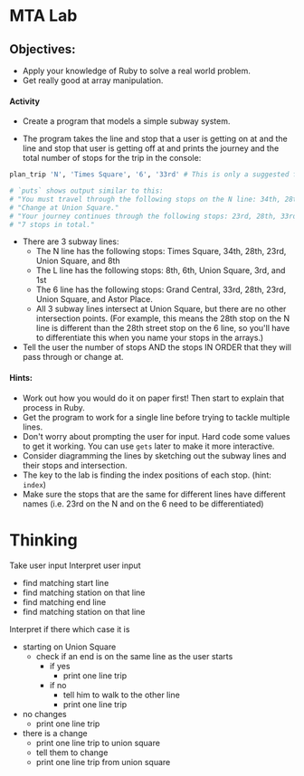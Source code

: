 # MTA Lab

## Objectives:
* Apply your knowledge of Ruby to solve a real world problem.
* Get really good at array manipulation.

#### Activity
* Create a program that models a simple subway system.

* The program takes the line and stop that a user is getting on at and the line
and stop that user is getting off at and prints the journey and the total number of stops for the trip in the console:

```ruby
plan_trip 'N', 'Times Square', '6', '33rd' # This is only a suggested function name and signature.

# `puts` shows output similar to this:
# "You must travel through the following stops on the N line: 34th, 28th, 23rd, Union Square."
# "Change at Union Square."
# "Your journey continues through the following stops: 23rd, 28th, 33rd."
# "7 stops in total."
```

* There are 3 subway lines:
  * The N line has the following stops: Times Square, 34th, 28th, 23rd, Union Square, and 8th
  * The L line has the following stops: 8th, 6th, Union Square, 3rd, and 1st
  * The 6 line has the following stops: Grand Central, 33rd, 28th, 23rd, Union Square, and Astor Place.
  * All 3 subway lines intersect at Union Square, but there are no other intersection points. (For example, this means the 28th stop on the N line is different than the 28th street stop on the 6 line, so you'll have to differentiate this when you name your stops in the arrays.)
* Tell the user the number of stops AND the stops IN ORDER that they will pass through or change at.


#### Hints:
* Work out how you would do it on paper first! Then start to explain that process in Ruby.
* Get the program to work for a single line before trying to tackle multiple lines.
* Don't worry about prompting the user for input. Hard code some values to get it working. You can use ```gets``` later to make it more interactive.
* Consider diagramming the lines by sketching out the subway lines and their stops and intersection.
* The key to the lab is finding the index positions of each stop. (hint: ```index```)
* Make sure the stops that are the same for different lines have different names (i.e. 23rd on the N and on the 6 need to be differentiated)


# Thinking
Take user input
Interpret user input 
- find matching start line
- find matching station on that line
- find matching end line
- find matching station on that line

Interpret if there which case it is
- starting on Union Square
   - check if an end is on the same line as the user starts
      - if yes 
        - print one line trip
      - if no 
        - tell him to walk to the other line 
        - print one line trip
- no changes
    - print one line trip
- there is a change
    - print one line trip to union square
    - tell them to change
    - print one line trip from union square